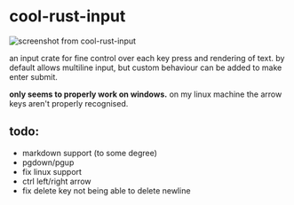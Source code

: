 # cool-rust-input
![screenshot from cool-rust-input](https://github.com/user-attachments/assets/ea10d2e0-03bf-44ff-b56a-31476f61c4f8)


an input crate for fine control over each key press and rendering of text. by default allows multiline input, but custom behaviour can be added to make enter submit.

**only seems to properly work on windows.** on my linux machine the arrow keys aren't properly recognised.

## todo:
* markdown support (to some degree)
* pgdown/pgup
* fix linux support
* ctrl left/right arrow
* fix delete key not being able to delete newline
